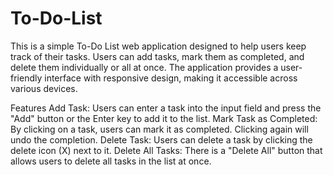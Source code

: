 # To-Do-List
This is a simple To-Do List web application designed to help users keep track of their tasks. Users can add tasks, mark them as completed, and delete them individually or all at once. The application provides a user-friendly interface with responsive design, making it accessible across various devices.

Features
Add Task: Users can enter a task into the input field and press the "Add" button or the Enter key to add it to the list.
Mark Task as Completed: By clicking on a task, users can mark it as completed. Clicking again will undo the completion.
Delete Task: Users can delete a task by clicking the delete icon (X) next to it.
Delete All Tasks: There is a "Delete All" button that allows users to delete all tasks in the list at once.

